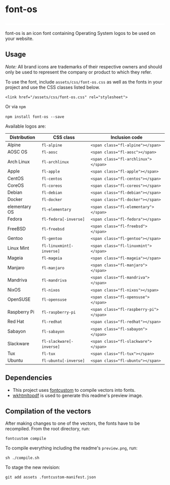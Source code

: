 # font-os #

![Available logos](assets/preview.png)

font-os is an icon font containing Operating System logos to be used on your website.

## Usage ##

*Note:* All brand icons are trademarks of their respective owners and should only be used to represent the company or product to which they refer.

To use the font, include `assets/css/font-os.css` as well as the
fonts in your project and use the CSS classes listed below.

	<link href="/assets/css/font-os.css" rel="stylesheet">

Or via `npm`

`npm install font-os --save`


Available logos are:

| Distribution | CSS class                | Inclusion code
| -------------|--------------------------|-------------------------------------
| Alpine       | `fl-alpine`              | `<span class="fl-alpine"></span>`
| AOSC OS      | `fl-aosc`                | `<span class="fl-aosc"></span>`
| Arch Linux   | `fl-archlinux`           | `<span class="fl-archlinux"></span>`
| Apple        | `fl-apple`               | `<span class="fl-apple"></span>`
| CentOS       | `fl-centos`              | `<span class="fl-centos"></span>`
| CoreOS       | `fl-coreos`              | `<span class="fl-coreos"></span>`
| Debian       | `fl-debian`              | `<span class="fl-debian"></span>`
| Docker       | `fl-docker`              | `<span class="fl-docker"></span>`
| elementary OS| `fl-elementary`          | `<span class="fl-elementary"></span>`
| Fedora       | `fl-fedora[-inverse]`    | `<span class="fl-fedora"></span>`
| FreeBSD      | `fl-freebsd`             | `<span class="fl-freebsd"></span>`
| Gentoo       | `fl-gentoo`              | `<span class="fl-gentoo"></span>`
| Linux Mint   | `fl-linuxmint[-inverse]` | `<span class="fl-linuxmint"></span>`
| Mageia       | `fl-mageia`              | `<span class="fl-mageia"></span>`
| Manjaro      | `fl-manjaro`             | `<span class="fl-manjaro"></span>`
| Mandriva     | `fl-mandriva`            | `<span class="fl-mandriva"></span>`
| NixOS        | `fl-nixos`               | `<span class="fl-nixos"></span>`
| OpenSUSE     | `fl-opensuse`            | `<span class="fl-opensuse"></span>`
| Raspberry Pi | `fl-raspberry-pi`        | `<span class="fl-raspberry-pi"></span>`
| Red Hat      | `fl-redhat`              | `<span class="fl-redhat"></span>`
| Sabayon      | `fl-sabayon`             | `<span class="fl-sabayon"></span>`
| Slackware    | `fl-slackware[-inverse]` | `<span class="fl-slackware"></span>`
| Tux          | `fl-tux`                 | `<span class="fl-tux"></span>`
| Ubuntu       | `fl-ubuntu[-inverse]`    | `<span class="fl-ubuntu"></span>`

## Dependencies ##
* This project uses [fontcustom](https://github.com/FontCustom/fontcustom) to compile vectors into fonts.
* [wkhtmltopdf](http://wkhtmltopdf.org/) is used to generate this readme's preview image.

## Compilation of the vectors ##

After making changes to one of the vectors, the fonts have to be recompiled.
From the root directory, run:

	fontcustom compile

To compile everything including the readme's `preview.png`, run:

	sh ./compile.sh

To stage the new revision:

	git add assets .fontcustom-manifest.json
